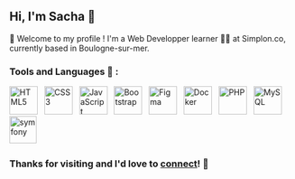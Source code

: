 ## Hi, I'm Sacha 👋

🌱 Welcome to my profile ! I'm a Web Developper learner 👨‍💻 at Simplon.co, currently based in Boulogne-sur-mer.

### Tools and Languages 🔧 :

<p>
  <img src="https://img.icons8.com/color/48/000000/html-5--v1.png" alt="HTML5" width="50" height="50"/>&nbsp;&nbsp;
  <img src="https://img.icons8.com/color/48/000000/css3.png" alt="CSS3" width="50" height="50"/>&nbsp;&nbsp;
  <img src="https://img.icons8.com/color/48/000000/javascript--v1.png" alt="JavaScript" width="50" height="50"/>&nbsp;&nbsp;
  <img src="https://img.icons8.com/color/48/000000/bootstrap.png" alt="Bootstrap" width="50" height="50"/>&nbsp;&nbsp;
  <img src="https://img.icons8.com/color/48/000000/figma.png" alt="Figma" width="50" height="50"/>&nbsp;&nbsp;
  <img src="https://img.icons8.com/color/48/000000/docker.png" alt="Docker" width="50" height="50"/>&nbsp;&nbsp;
  <img src="https://img.icons8.com/offices/48/000000/php-logo.png" alt="PHP" width="50" height="50"/>&nbsp;&nbsp;
  <img src="https://img.icons8.com/fluency/48/000000/mysql-logo.png" alt="MySQL" width="50" height="50"/>&nbsp;&nbsp;
  <img width="48" height="48" src="https://img.icons8.com/color/48/symfony.png" alt="symfony"/>&nbsp;&nbsp;
</p>

### Thanks for visiting and I'd love to [connect](https://www.linkedin.com/in/sachadiereman/)! 📱
